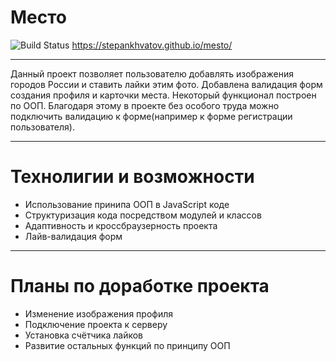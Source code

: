 # Место #
![Build Status](https://travis-ci.org/joemccann/dillinger.svg?branch=master)
https://stepankhvatov.github.io/mesto/
___
Данный проект позволяет пользователю добавлять изображения городов России и ставить лайки этим фото. Добавлена валидация форм создания профиля и карточки места. Некоторый функционал построен по ООП. Благодаря этому в проекте без особого труда можно подключить валидацию к форме(например к форме регистрации пользователя).
___
# Технолигии и возможности  #
* Использование принипа ООП в JavaScript коде
* Структуризация кода посредством модулей и классов
* Адаптивность и кроссбраузерность проекта
* Лайв-валидация форм
___
# Планы по доработке проекта #
* Изменение изображения профиля
* Подключение проекта к серверу
* Установка счётчика лайков
* Развитие остальных функций по принципу ООП
